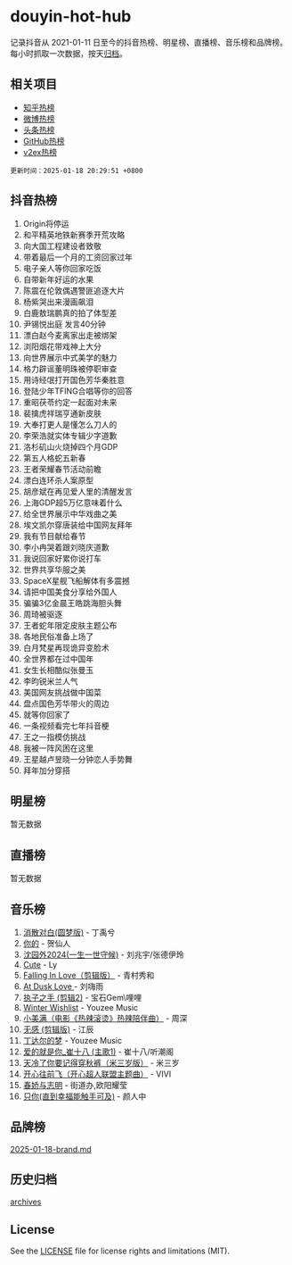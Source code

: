 # douyin-hot-hub

记录抖音从 2021-01-11 日至今的抖音热榜、明星榜、直播榜、音乐榜和品牌榜。每小时抓取一次数据，按天[归档](archives)。

## 相关项目

- [知乎热榜](https://github.com/lonnyzhang423/zhihu-hot-hub)
- [微博热榜](https://github.com/lonnyzhang423/weibo-hot-hub)
- [头条热榜](https://github.com/lonnyzhang423/toutiao-hot-hub)
- [GitHub热榜](https://github.com/lonnyzhang423/github-hot-hub)
- [v2ex热榜](https://github.com/lonnyzhang423/v2ex-hot-hub)


`更新时间：2025-01-18 20:29:51 +0800`

## 抖音热榜

1. Origin将停运
1. 和平精英地铁新赛季开荒攻略
1. 向大国工程建设者致敬
1. 带着最后一个月的工资回家过年
1. 电子亲人等你回家吃饭
1. 自带新年好运的水果
1. 陈震在伦敦偶遇警匪追逐大片
1. 杨紫哭出来漫画飙泪
1. 白鹿敖瑞鹏真的拍了体型差
1. 尹锡悦出庭 发言40分钟
1. 漂白赵今麦离家出走被绑架
1. 浏阳烟花带戏神上大分
1. 向世界展示中式美学的魅力
1. 格力辟谣董明珠被停职审查
1. 用诗经氓打开国色芳华秦胜意
1. 登陆少年TFING合唱等你的回答
1. 重昭茯苓约定一起面对未来
1. 裴擒虎祥瑞亨通新皮肤
1. 大奉打更人是懂怎么刀人的
1. 李荣浩就实体专辑少字道歉
1. 洛杉矶山火烧掉四个月GDP
1. 第五人格蛇五新春
1. 王者荣耀春节活动前瞻
1. 漂白连环杀人案原型
1. 胡彦斌在再见爱人里的清醒发言
1. 上海GDP超5万亿意味着什么
1. 给全世界展示中华戏曲之美
1. 埃文凯尔穿唐装给中国网友拜年
1. 我有节目献给春节
1. 李小冉哭着跟刘晓庆道歉
1. 我说回家好累你说打车
1. 世界共享华服之美
1. SpaceX星舰飞船解体有多震撼
1. 请把中国美食分享给外国人
1. 骗骗3亿金晨王皓跳海胆头舞
1. 周琦被驱逐
1. 王者蛇年限定皮肤主题公布
1. 各地民俗准备上场了
1. 白月梵星再现诡异变脸术
1. 全世界都在过中国年
1. 女生长相酷似张曼玉
1. 李昀锐米兰人气
1. 美国网友挑战做中国菜
1. 盘点国色芳华带火的周边
1. 就等你回家了
1. 一条视频看完七年抖音梗
1. 王之一指模仿挑战
1. 我被一阵风困在这里
1. 王星越卢昱晓一分钟恋人手势舞
1. 拜年加分穿搭

## 明星榜

暂无数据

## 直播榜

暂无数据

## 音乐榜

1. [消散对白(圆梦版)](https://sf5-hl-cdn-tos.douyinstatic.com/obj/tos-cn-ve-2774/og4jB5I5IizzoZVAAAzWgBMAsMDWoArfwBOiFs) - 丁禹兮
1. [你的](https://sf5-hl-cdn-tos.douyinstatic.com/obj/tos-cn-ve-2774/oYuIeKf42jB7sEV6B2upMdpYAgfrQWj0FeRegh) - 贺仙人
1. [沈园外2024(一生一世守候)](https://sf5-hl-cdn-tos.douyinstatic.com/obj/tos-cn-ve-2774/oAIYMHGCmKaYKFDd6FZBf9AfMfx1eErAAEJAFH) - 刘兆宇/张德伊玲
1. [Cute](https://sf5-hl-cdn-tos.douyinstatic.com/obj/tos-cn-ve-2774/o4IbIzHWKAAB4wsS5qMBRiiAlEBGTpQRNfFvuo) - Ly
1. [Falling In Love（剪辑版）](https://sf5-hl-cdn-tos.douyinstatic.com/obj/tos-cn-ve-2774/o8ajpA8zzgBPahbBIO8AcKGBLJezFCRd1wfP9f) - 青村秀和
1. [ At Dusk  Love ](https://sf5-hl-cdn-tos.douyinstatic.com/obj/tos-cn-ve-2774/o8CrpCf5CaYgI4ZrtQgMQAFEfuGqNnRSDQAPBc) - 刘嗨雨
1. [执子之手 (剪辑2)](https://sf5-hl-cdn-tos.douyinstatic.com/obj/tos-cn-ve-2774/oUoZLQjCc31XzqsBnBQUNgeKtYPBcgbFDwtfcu) - 宝石Gem\哩哩
1. [Winter Wishlist](https://sf5-hl-cdn-tos.douyinstatic.com/obj/tos-cn-ve-2774/oIIgUOeamCFCVAzxN6MFRLIBlLGpUqQxeeHrLE) - Youzee Music
1. [小美满（电影《热辣滚烫》热辣陪伴曲）](https://sf5-hl-cdn-tos.douyinstatic.com/obj/tos-cn-ve-2774/o0GAn2lSgfZIDUgtevCGDQYnFg4CwnrBaxbTZL) - 周深
1. [无感 (剪辑版)](https://sf5-hl-cdn-tos.douyinstatic.com/obj/tos-cn-ve-2774/o0eIsUzJBDlQaQFC5OFlgbMEZC1TFYBftOBn6p) - 江辰
1. [丁达尔的梦](https://sf5-hl-cdn-tos.douyinstatic.com/obj/tos-cn-ve-2774/oMU3WirUZBVQkAC9ccG5P2IQirziZM2RTInUY) - Youzee Music
1. [爱的就是你_崔十八 (主歌1)](https://sf5-hl-cdn-tos.douyinstatic.com/obj/tos-cn-ve-2774/oI5BO5DhFZ6UTcNCnZaOCBLtZ7WIMQGfgnXf5E) - 崔十八/听潮阁
1. [天冷了你要记得穿秋裤（米三岁版）](https://sf5-hl-cdn-tos.douyinstatic.com/obj/tos-cn-ve-2774/oQlIwVIDWiZ6BQilAorS7MA0AgCkQDvcZAdm1) - 米三岁
1. [开心往前飞（开心超人联盟主题曲）](https://sf5-hl-cdn-tos.douyinstatic.com/obj/tos-cn-ve-2774/9d8fb7c82cf1421fb93a9fe925275e0a) - VIVI
1. [春娇与志明](https://sf5-hl-cdn-tos.douyinstatic.com/obj/tos-cn-ve-2774/e530d8fceb7044b39707d7f9ff54add1) - 街道办,欧阳耀莹
1. [只你(直到幸福能触手可及)](https://sf5-hl-cdn-tos.douyinstatic.com/obj/tos-cn-ve-2774/o0lBkRDzFTeaVSUz3ZZSCBVtZ5DIMQGfgmEAuE) - 颜人中

## 品牌榜

[2025-01-18-brand.md](archives/2025-01-18-brand.md)

## 历史归档

[archives](archives)

## License

See the [LICENSE](LICENSE) file for license rights and limitations (MIT).
